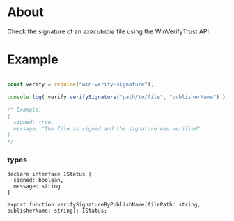 About
=====

Check the signature of an _executable_ file using the WinVerifyTrust API.

Example
=======

```js

const verify = require("win-verify-signature");

console.log( verify.verifySignature("path/to/file", "publisherName") ); 

/* Example: 
{
  signed: true,
  message: "The file is signed and the signature was verified"
}
*/
```

### types

```
declare interface IStatus {
  signed: boolean,
  message: string
}

export function verifySignatureByPublishName(filePath: string, publisherName: string): IStatus;
```
